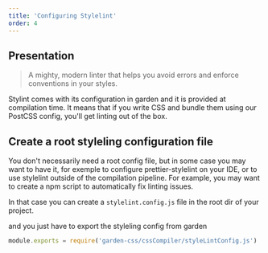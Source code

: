 ```yaml
---
title: 'Configuring Stylelint'
order: 4
---
```


## Presentation

> A mighty, modern linter that helps you avoid errors and enforce conventions in your styles.

Stylint comes with its configuration in garden and it is provided at compilation time. It means that if you write CSS and bundle them using our PostCSS config, you'll get linting out of the box.

## Create a root styleling configuration file

You don't necessarily need a root config file, but in some case you may want to have it, for exemple to configure prettier-stylelint on your IDE, or to use stylelint outside of the compilation pipeline. For example, you may want to create a npm script to automatically fix linting issues.

In that case you can create a `stylelint.config.js` file in the root dir of your project.

and you just have to export the styleling config from garden

```js
module.exports = require('garden-css/cssCompiler/styleLintConfig.js')
```
